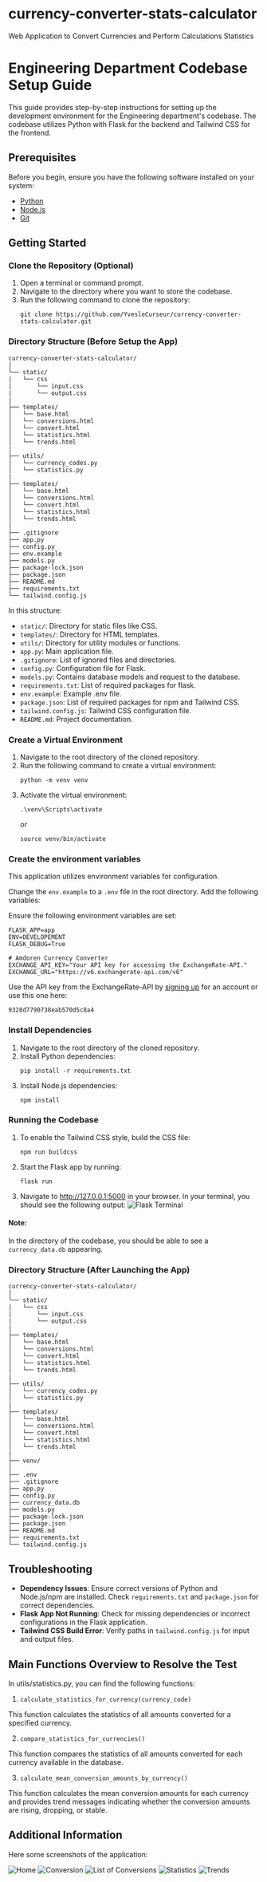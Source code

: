 # currency-converter-stats-calculator

Web Application to Convert Currencies and Perform Calculations Statistics

# Engineering Department Codebase Setup Guide

This guide provides step-by-step instructions for setting up the development environment for the Engineering department's codebase. The codebase utilizes Python with Flask for the backend and Tailwind CSS for the frontend.

## Prerequisites

Before you begin, ensure you have the following software installed on your system:

- [Python](https://www.python.org/)
- [Node.js](https://nodejs.org/en)
- [Git](https://git-scm.com/)

## Getting Started

### Clone the Repository (Optional)

1. Open a terminal or command prompt.
2. Navigate to the directory where you want to store the codebase.
3. Run the following command to clone the repository:
   ```
   git clone https://github.com/YvesleCurseur/currency-converter-stats-calculator.git
   ```

### Directory Structure (Before Setup the App)

```
currency-converter-stats-calculator/
│
└── static/
|   └── css
|       └── input.css
|       └── output.css
|
├── templates/
│   └── base.html
│   └── conversions.html
│   └── convert.html
│   └── statistics.html
│   └── trends.html
|
├── utils/
│   └── currency_codes.py
│   └── statistics.py
|
├── templates/
│   └── base.html
│   └── conversions.html
│   └── convert.html
│   └── statistics.html
│   └── trends.html
|
├── .gitignore
├── app.py
├── config.py
├── env.example
├── models.py
├── package-lock.json
├── package.json
├── README.md
├── requirements.txt
└── tailwind.config.js
```

In this structure:

- `static/`: Directory for static files like CSS.
- `templates/`: Directory for HTML templates.
- `utils/`: Directory for utility modules or functions.
- `app.py`: Main application file.
- `.gitignore`: List of ignored files and directories.
- `config.py`: Configuration file for Flask.
- `models.py`: Contains database models and request to the database.
- `requirements.txt`: List of required packages for flask.
- `env.example`: Example .env file.
- `package.json`: List of required packages for npm and Tailwind CSS.
- `tailwind.config.js`: Tailwind CSS configuration file.
- `README.md`: Project documentation.

### Create a Virtual Environment

1. Navigate to the root directory of the cloned repository.
2. Run the following command to create a virtual environment:
   ```
   python -m venv venv
   ```
3. Activate the virtual environment:
   ```
   .\venv\Scripts\activate
   ```
   or
   ```
   source venv/bin/activate
   ```

### Create the environment variables

This application utilizes environment variables for configuration.

Change the `env.example` to a `.env` file in the root directory. Add the following variables:

Ensure the following environment variables are set:

```
FLASK_APP=app
ENV=DEVELOPEMENT
FLASK_DEBUG=True

# Amdoren Currency Converter
EXCHANGE_API_KEY="Your API key for accessing the ExchangeRate-API."
EXCHANGE_URL="https://v6.exchangerate-api.com/v6"
```

Use the API key from the ExchangeRate-API by [signing up](https://app.exchangerate-api.com/sign-in) for an account or use this one here:

```
9328d7790738eab570d5c8a4
```

### Install Dependencies

1. Navigate to the root directory of the cloned repository.
2. Install Python dependencies:
   ```
   pip install -r requirements.txt
   ```
3. Install Node.js dependencies:
   ```
   npm install
   ```

### Running the Codebase

1. To enable the Tailwind CSS style, build the CSS file:
   ```
   npm run buildcss
   ```
2. Start the Flask app by running:
   ```
   flask run
   ```
3. Navigate to http://127.0.0.1:5000 in your browser.
   In your terminal, you should see the following output:
   ![Flask Terminal](screenshots/flask-terminal.png)

#### Note:

In the directory of the codebase, you should be able to see a `currency_data.db` appearing.

### Directory Structure (After Launching the App)

```
currency-converter-stats-calculator/
│
└── static/
|   └── css
|       └── input.css
|       └── output.css
|
├── templates/
│   └── base.html
│   └── conversions.html
│   └── convert.html
│   └── statistics.html
│   └── trends.html
|
├── utils/
│   └── currency_codes.py
│   └── statistics.py
|
├── templates/
│   └── base.html
│   └── conversions.html
│   └── convert.html
│   └── statistics.html
│   └── trends.html
|
├── venv/
│
├── .env
├── .gitignore
├── app.py
├── config.py
├── currency_data.db
├── models.py
├── package-lock.json
├── package.json
├── README.md
├── requirements.txt
└── tailwind.config.js
```

## Troubleshooting

- **Dependency Issues**: Ensure correct versions of Python and Node.js/npm are installed. Check `requirements.txt` and `package.json` for correct dependencies.
- **Flask App Not Running**: Check for missing dependencies or incorrect configurations in the Flask application.
- **Tailwind CSS Build Error**: Verify paths in `tailwind.config.js` for input and output files.

## Main Functions Overview to Resolve the Test

In utils/statistics.py, you can find the following functions:

1. `calculate_statistics_for_currency(currency_code)`

This function calculates the statistics of all amounts converted for a specified currency.

2. `compare_statistics_for_currencies()`

This function compares the statistics of all amounts converted for each currency available in the database.

3. `calculate_mean_conversion_amounts_by_currency()`

This function calculates the mean conversion amounts for each currency and provides trend messages indicating whether the conversion amounts are rising, dropping, or stable.

## Additional Information

Here some screenshots of the application:

![Home](screenshots/Home.png)
![Conversion](screenshots/conversion.png)
![List of Conversions](screenshots/list-conversions.png)
![Statistics](screenshots/statistics.png)
![Trends](screenshots/trends.png)